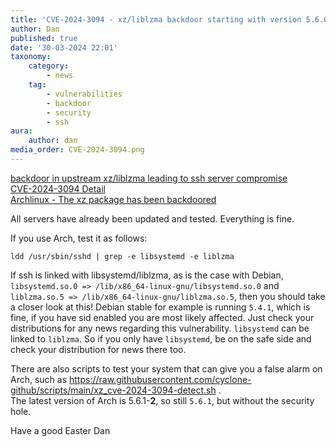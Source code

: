 ```yaml
---
title: 'CVE-2024-3094 - xz/liblzma backdoor starting with version 5.6.0'
author: Dan
published: true
date: '30-03-2024 22:01'
taxonomy:
    category:
        - news
    tag:
        - vulnerabilities
        - backdoor
        - security
        - ssh
aura:
    author: dan
media_order: CVE-2024-3094.png
---
```


[backdoor in upstream xz/liblzma leading to ssh server compromise](https://www.openwall.com/lists/oss-security/2024/03/29/4)  
[CVE-2024-3094 Detail](https://nvd.nist.gov/vuln/detail/CVE-2024-3094)  
[Archlinux - The xz package has been backdoored](https://archlinux.org/news/the-xz-package-has-been-backdoored/)

All servers have already been updated and tested. Everything is fine.

If you use Arch, test it as follows:
```
ldd /usr/sbin/sshd | grep -e libsystemd -e liblzma
```

If ssh is linked with libsystemd/liblzma, as is the case with Debian, `libsystemd.so.0 => /lib/x86_64-linux-gnu/libsystemd.so.0` and `liblzma.so.5 => /lib/x86_64-linux-gnu/liblzma.so.5`, then you should take a closer look at this! Debian stable for example is running `5.4.1`, which is fine, if you have sid enabled you are most likely affected. Just check your distributions for any news regarding this vulnerability. `libsystemd` can be linked to `liblzma`. So if you only have `libsystemd`, be on the safe side and check your distribution for news there too.

There are also scripts to test your system that can give you a false alarm on Arch, such as https://raw.githubusercontent.com/cyclone-github/scripts/main/xz_cve-2024-3094-detect.sh .   
The latest version of Arch is 5.6.1-**2**, so still `5.6.1`, but without the security hole.

Have a good Easter
Dan

